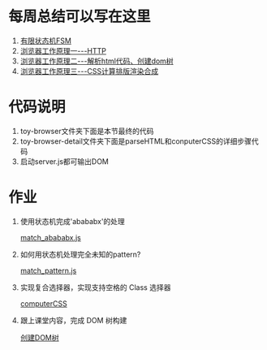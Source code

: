# 每周总结可以写在这里
1. [有限状态机FSM](https://www.yuque.com/yangxiaomie/zu16ge/wt5c92)
2. [浏览器工作原理一---HTTP](https://www.yuque.com/yangxiaomie/zu16ge/rx08ev)
3. [浏览器工作原理二---解析html代码、创建dom树](https://www.yuque.com/yangxiaomie/zu16ge/ulzkkm)
4. [浏览器工作原理三---CSS计算排版渲染合成](https://www.yuque.com/yangxiaomie/zu16ge/cydlkb)
# 代码说明
1. toy-browser文件夹下面是本节最终的代码
2. toy-browser-detail文件夹下面是parseHTML和conputerCSS的详细步骤代码
3. 启动server.js都可输出DOM
# 作业
1. 使用状态机完成'abababx'的处理
   
    [match_abababx.js](https://github.com/wanni-yang/Frontend-01-Template/blob/master/week06/FSM/match_abababx.js)
2. 如何用状态机处理完全未知的pattern?
   <!-- 字符串KMP算法 -->
   <!-- 时间复杂度O(m+n) 状态可以用闭包生成-->
    [match_pattern.js](https://github.com/wanni-yang/Frontend-01-Template/blob/master/week06/FSM/match_pattern.js)
3. 实现复合选择器，实现支持空格的 Class 选择器
   
   [computerCSS](https://github.com/wanni-yang/Frontend-01-Template/blob/master/week06/toy-browser-detail/computerCSS/computerCSS3.js)
4. 跟上课堂内容，完成 DOM 树构建
   
   [创建DOM树](https://github.com/wanni-yang/Frontend-01-Template/blob/master/week06/toy-browser-detail/parserHTML/parser.js)